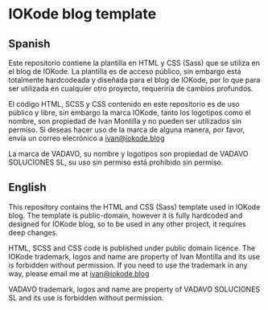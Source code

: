 # IOKode blog template

## Spanish
Este repositorio contiene la plantilla en HTML y CSS (Sass) que se utiliza en el blog de IOKode. La plantilla es de acceso público, sin embargo está totalmente hardcodeada y diseñada para el blog de IOKode, por lo que para ser utilizada en cualquier otro proyecto, requeriría de cambios profundos.

El código HTML, SCSS y CSS contenido en este repositorio es de uso público y libre, sin embargo la marca IOKode, tanto los logotipos como el nombre, son propiedad de Ivan Montilla y no pueden ser utilizados sin permiso. Si deseas hacer uso de la marca de alguna manera, por favor, envía un correo elecrónico a <ivan@iokode.blog>

La marca de VADAVO, su nombre y logotipos son propiedad de VADAVO SOLUCIONES SL, su uso sin permiso está prohibido sin permiso.

## English
This repository contains the HTML and CSS (Sass) template used in IOKode blog. The template is public-domain, however it is fully hardcoded and designed for IOKode blog, so to be used in any other project, it requires deep changes.

HTML, SCSS and CSS code is published under public domain licence. The IOKode trademark, logos and name are property of Ivan Montilla and its use is forbidden without permission. If you need to use the trademark in any way, please email me at <ivan@iokode.blog>

VADAVO trademark, logos and name are property of VADAVO SOLUCIONES SL and its use is forbidden without permission.
